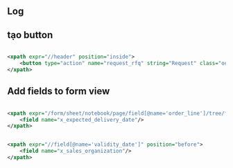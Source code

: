 ## Log

## tạo button
```xml

<xpath expr="//header" position="inside">
    <button type="action" name="request_rfq" string="Request" class="oe_highlight"/>
</xpath>
```

## Add fields to form view

```xml

<xpath expr="/form/sheet/notebook/page/field[@name='order_line']/tree/field[@name='x_campaign']" position="after">
    <field name="x_expected_delivery_date"/>
</xpath>
```

```xml

<xpath expr="//field[@name='validity_date']" position="before">
    <field name="x_sales_organization"/>
</xpath>
```

